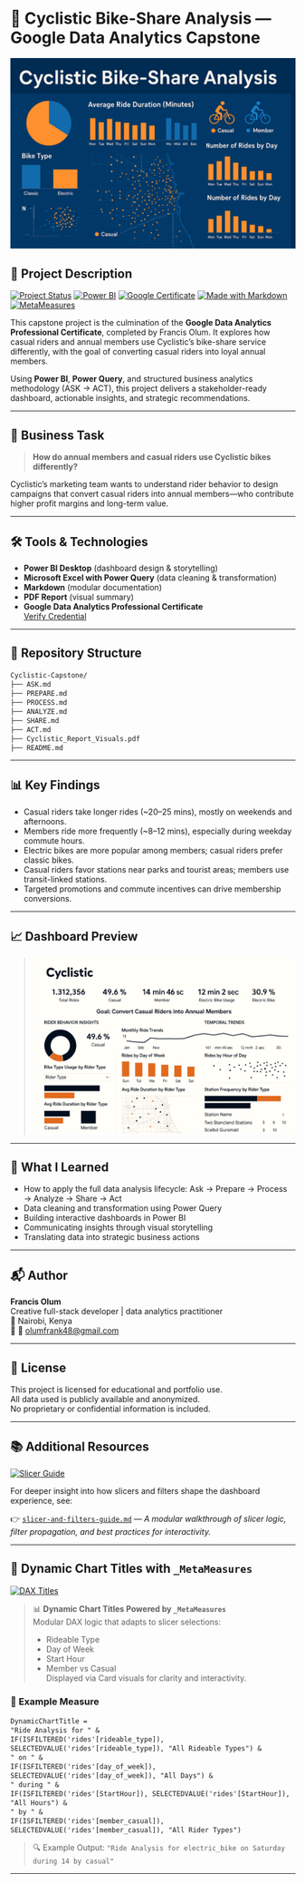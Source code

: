 <!-- Cyclistic README Preview — Updated with _MetaMeasures and Slicer Guide -->

# 🚴 Cyclistic Bike-Share Analysis — Google Data Analytics Capstone

![Cyclistic Bike-Share Analysis Banner](banner-image.png)

## 📘 Project Description

[![Project Status](https://img.shields.io/badge/status-complete-brightgreen)](https://github.com/frankTheCodeBoy/cyclistic-bike-share-analysis/)
[![Power BI](https://img.shields.io/badge/tool-Power%20BI-yellow)](https://powerbi.microsoft.com/)
[![Google Certificate](https://img.shields.io/badge/Google%20Data%20Analytics-Capstone-blue)](https://www.coursera.org/professional-certificates/google-data-analytics)
[![Made with Markdown](https://img.shields.io/badge/documentation-Markdown-blueviolet)](https://www.markdownguide.org/)
[![MetaMeasures](https://img.shields.io/badge/DAX-_MetaMeasures%20Setup-purple)](https://github.com/frankTheCodeBoy/cyclistic-bike-share-analysis#-dynamic-chart-titles-with-_metameasures)

This capstone project is the culmination of the **Google Data Analytics Professional Certificate**, completed by Francis Olum. It explores how casual riders and annual members use Cyclistic’s bike-share service differently, with the goal of converting casual riders into loyal annual members.

Using **Power BI**, **Power Query**, and structured business analytics methodology (ASK → ACT), this project delivers a stakeholder-ready dashboard, actionable insights, and strategic recommendations.

---

## 🎯 Business Task

> **How do annual members and casual riders use Cyclistic bikes differently?**

Cyclistic’s marketing team wants to understand rider behavior to design campaigns that convert casual riders into annual members—who contribute higher profit margins and long-term value.

---

## 🛠️ Tools & Technologies

- **Power BI Desktop** (dashboard design & storytelling)
- **Microsoft Excel with Power Query** (data cleaning & transformation)
- **Markdown** (modular documentation)
- **PDF Report** (visual summary)
- **Google Data Analytics Professional Certificate**  
  [Verify Credential](https://coursera.org/verify/professional-cert/SLZ7ERDFU7TL)

---

## 📁 Repository Structure
```
Cyclistic-Capstone/
├── ASK.md
├── PREPARE.md
├── PROCESS.md
├── ANALYZE.md
├── SHARE.md
├── ACT.md
├── Cyclistic_Report_Visuals.pdf
├── README.md
```
---

## 📊 Key Findings

- Casual riders take longer rides (~20–25 mins), mostly on weekends and afternoons.
- Members ride more frequently (~8–12 mins), especially during weekday commute hours.
- Electric bikes are more popular among members; casual riders prefer classic bikes.
- Casual riders favor stations near parks and tourist areas; members use transit-linked stations.
- Targeted promotions and commute incentives can drive membership conversions.

---

## 📈 Dashboard Preview

> ![Dashboard Preview](screenshots/cyclistic-dashboard.png)

---

## 🧠 What I Learned

- How to apply the full data analysis lifecycle: Ask → Prepare → Process → Analyze → Share → Act
- Data cleaning and transformation using Power Query
- Building interactive dashboards in Power BI
- Communicating insights through visual storytelling
- Translating data into strategic business actions

---

## 📬 Author

**Francis Olum**  
Creative full-stack developer | data analytics practitioner  
📍 Nairobi, Kenya  
🔗 📧 [olumfrank48@gmail.com](mailto:olumfrank48@gmail.com)

---

## 📜 License

This project is licensed for educational and portfolio use.  
All data used is publicly available and anonymized.  
No proprietary or confidential information is included.

---

## 📚 Additional Resources

[![Slicer Guide](https://img.shields.io/badge/guide-slicers%20%26%20filters-blue)](slicer-and-filters-guide.md)

For deeper insight into how slicers and filters shape the dashboard experience, see:

👉 [`slicer-and-filters-guide.md`](docs/slicers-and-filters-guide.md) — *A modular walkthrough of slicer logic, filter propagation, and best practices for interactivity.*

---

## 🧩 Dynamic Chart Titles with `_MetaMeasures`

[![DAX Titles](https://img.shields.io/badge/DAX-dynamic%20titles-orange)](https://dax.guide/)

> 📊 **Dynamic Chart Titles Powered by `_MetaMeasures`**  
> Modular DAX logic that adapts to slicer selections:
> - Rideable Type  
> - Day of Week  
> - Start Hour  
> - Member vs Casual  
> Displayed via Card visuals for clarity and interactivity.

### 🧪 Example Measure

```DAX
DynamicChartTitle = 
"Ride Analysis for " & 
IF(ISFILTERED('rides'[rideable_type]), SELECTEDVALUE('rides'[rideable_type]), "All Rideable Types") & 
" on " & 
IF(ISFILTERED('rides'[day_of_week]), SELECTEDVALUE('rides'[day_of_week]), "All Days") & 
" during " & 
IF(ISFILTERED('rides'[StartHour]), SELECTEDVALUE('rides'[StartHour]), "All Hours") & 
" by " & 
IF(ISFILTERED('rides'[member_casual]), SELECTEDVALUE('rides'[member_casual]), "All Rider Types")
```

> 🔍 Example Output: `"Ride Analysis for electric_bike on Saturday during 14 by casual"`

---
